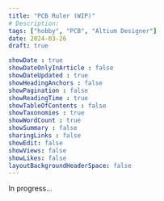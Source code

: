 ```yaml
---
title: "PCB Ruler (WIP)"
# Description: 
tags: ["hobby", "PCB", "Altium Designer"]
date: 2024-03-26    
draft: true

showDate : true
showDateOnlyInArticle : false
showDateUpdated : true
showHeadingAnchors : false
showPagination : false
showReadingTime : true
showTableOfContents : false
showTaxonomies : true 
showWordCount : true
showSummary : false
sharingLinks : false
showEdit: false
showViews: false
showLikes: false
layoutBackgroundHeaderSpace: false
---
```


In progress...




